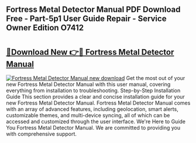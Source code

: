 ## Fortress Metal Detector Manual PDF Download Free - Part-5p1 User Guide Repair - Service Owner Edition O7412

# <h2><a href="http://bc32207.oget.top/?id=Fortress+Metal+Detector+Manual">🔗Download New 👉🔴 Fortress Metal Detector Manual</a></h2>

[![Fortress Metal Detector Manual new download](https://i.imgur.com/5g1atiW.png)](http://bc32207.oget.top/?id=Fortress+Metal+Detector+Manual)
Get the most out of your new Fortress Metal Detector Manual with this user manual, covering everything from installation to troubleshooting. Step-by-Step Installation Guide This section provides a clear and concise installation guide for your new Fortress Metal Detector Manual. Fortress Metal Detector Manual comes with an array of advanced features, including geolocation, smart alerts, customizable themes, and multi-device syncing, all of which can be accessed and customized through the user interface. We're Here to Guide You Fortress Metal Detector Manual. We are committed to providing you with comprehensive support.
